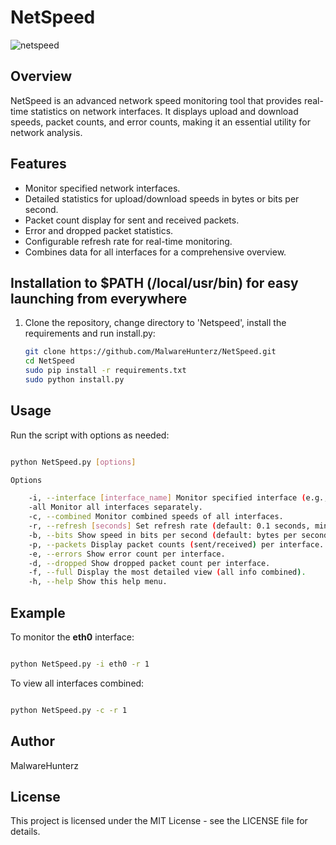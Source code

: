 # NetSpeed
![netspeed](https://github.com/user-attachments/assets/d16f4bd0-9974-4ddb-8eb7-d6392430e8ed)

## Overview
NetSpeed is an advanced network speed monitoring tool that provides real-time statistics on network interfaces. It displays upload and download speeds, packet counts, and error counts, making it an essential utility for network analysis.

## Features
- Monitor specified network interfaces.
- Detailed statistics for upload/download speeds in bytes or bits per second.
- Packet count display for sent and received packets.
- Error and dropped packet statistics.
- Configurable refresh rate for real-time monitoring.
- Combines data for all interfaces for a comprehensive overview.

## Installation to $PATH (/local/usr/bin) for easy launching from everywhere
1. Clone the repository, change directory to 'Netspeed', install the requirements and run install.py:
   
   ```bash
   git clone https://github.com/MalwareHunterz/NetSpeed.git
   cd NetSpeed
   sudo pip install -r requirements.txt
   sudo python install.py
   ```
## Usage

Run the script with options as needed:

```bash

python NetSpeed.py [options]

Options

    -i, --interface [interface_name] Monitor specified interface (e.g., eth0, wlan0).
    -all Monitor all interfaces separately.
    -c, --combined Monitor combined speeds of all interfaces.
    -r, --refresh [seconds] Set refresh rate (default: 0.1 seconds, minimum possible rate).
    -b, --bits Show speed in bits per second (default: bytes per second).
    -p, --packets Display packet counts (sent/received) per interface.
    -e, --errors Show error count per interface.
    -d, --dropped Show dropped packet count per interface.
    -f, --full Display the most detailed view (all info combined).
    -h, --help Show this help menu.
```
## Example

To monitor the **eth0** interface:

```bash

python NetSpeed.py -i eth0 -r 1
```
To view all interfaces combined:

```bash

python NetSpeed.py -c -r 1
``` 
## Author

MalwareHunterz

## License

This project is licensed under the MIT License - see the LICENSE file for details.
